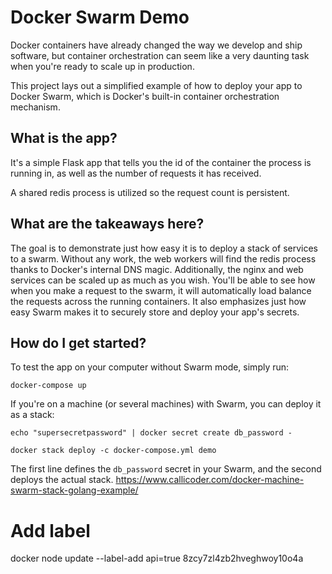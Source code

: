 # Docker Swarm Demo
Docker containers have already changed the way we develop and ship software,
but container orchestration can seem like a very daunting task when you're
ready to scale up in production.

This project lays out a simplified example of how to deploy your app to Docker
Swarm, which is Docker's built-in container orchestration mechanism.

## What is the app?
It's a simple Flask app that tells you the id of the container the process is
running in, as well as the number of requests it has received.

A shared redis process is utilized so the request count is persistent.

## What are the takeaways here?
The goal is to demonstrate just how easy it is to deploy a stack of services
to a swarm. Without any work, the web workers will find the redis process
thanks to Docker's internal DNS magic. Additionally, the nginx and web services
can be scaled up as much as you wish. You'll be able to see how when you make
a request to the swarm, it will automatically load balance the requests across
the running containers. It also emphasizes just how easy Swarm makes it to
securely store and deploy your app's secrets.

## How do I get started?
To test the app on your computer without Swarm mode, simply run:
```
docker-compose up
```

If you're on a machine (or several machines) with Swarm, you can deploy it as
a stack:
```
echo "supersecretpassword" | docker secret create db_password -

docker stack deploy -c docker-compose.yml demo
```

The first line defines the `db_password` secret in your Swarm, and the second deploys the actual stack.
https://www.callicoder.com/docker-machine-swarm-stack-golang-example/

# Add label
docker node update --label-add api=true 8zcy7zl4zb2hveghwoy10o4a
